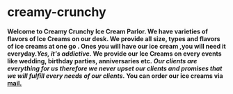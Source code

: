# creamy-crunchy
<b>Welcome to Creamy Crunchy Ice Cream Parlor. We have varieties of flavors of Ice Creams on our desk. We provide all size, types and flavors of ice creams at one go .
Ones you will have our ice cream ,you will need it everyday.<i>Yes, it's addictive.</i> We provide our Ice Creams on every events like wedding, birthday parties, anniversaries etc.<I> Our clients are everything for us therefore we never upset our clients and promises that we will fulfill every needs of our clients.</I> You can order our ice creams via <a href="https://mail.google.com/mail/u/0/?fs=1&to=raj682003@gmail.com&tf=cm">mail.</a> </p>
</b>
